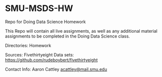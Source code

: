 # SMU-MSDS-HW
Repo for Doing Data Science Homework

This Repo will contain all live assignments, as well as any additional material assignments to be completed in the Doing Data Science class.

Directories:
  Homework

Sources:
  Fivethirtyeight Data sets: https://github.com/rudeboybert/fivethirtyeight 


Contact Info:
Aaron Cattley
acattley@mail.smu.edu
